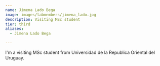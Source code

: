 ```yaml
---
name: Jimena Lado Bega
image: images/labmembers/jimena_lado.jpg
description: Visiting MSc student
tier: third
aliases:
  - Jimena Lado Bega

---
```


I'm a visiting MSc student from Universidad de la Republica Oriental del Uruguay. 